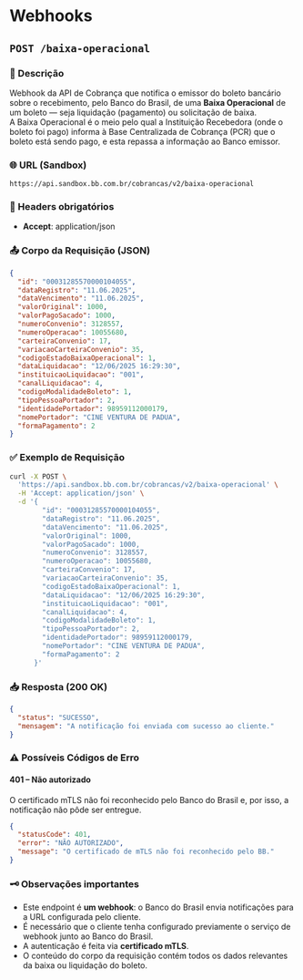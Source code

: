 # Webhooks

## `POST /baixa-operacional`

### 📌 Descrição
Webhook da API de Cobrança que notifica o emissor do boleto bancário sobre o recebimento, pelo Banco do Brasil, de uma **Baixa Operacional** de um boleto — seja liquidação (pagamento) ou solicitação de baixa.  
A Baixa Operacional é o meio pelo qual a Instituição Recebedora (onde o boleto foi pago) informa à Base Centralizada de Cobrança (PCR) que o boleto está sendo pago, e esta repassa a informação ao Banco emissor.

### 🌐 URL (Sandbox)
`https://api.sandbox.bb.com.br/cobrancas/v2/baixa-operacional`

### 🧾 Headers obrigatórios
- **Accept**: application/json

### 📤 Corpo da Requisição (JSON)
```json
{
  "id": "00031285570000104055",
  "dataRegistro": "11.06.2025",
  "dataVencimento": "11.06.2025",
  "valorOriginal": 1000,
  "valorPagoSacado": 1000,
  "numeroConvenio": 3128557,
  "numeroOperacao": 10055680,
  "carteiraConvenio": 17,
  "variacaoCarteiraConvenio": 35,
  "codigoEstadoBaixaOperacional": 1,
  "dataLiquidacao": "12/06/2025 16:29:30",
  "instituicaoLiquidacao": "001",
  "canalLiquidacao": 4,
  "codigoModalidadeBoleto": 1,
  "tipoPessoaPortador": 2,
  "identidadePortador": 98959112000179,
  "nomePortador": "CINE VENTURA DE PADUA",
  "formaPagamento": 2
}
```

### ✅ Exemplo de Requisição
```bash
curl -X POST \
  'https://api.sandbox.bb.com.br/cobrancas/v2/baixa-operacional' \
  -H 'Accept: application/json' \
  -d '{
        "id": "00031285570000104055",
        "dataRegistro": "11.06.2025",
        "dataVencimento": "11.06.2025",
        "valorOriginal": 1000,
        "valorPagoSacado": 1000,
        "numeroConvenio": 3128557,
        "numeroOperacao": 10055680,
        "carteiraConvenio": 17,
        "variacaoCarteiraConvenio": 35,
        "codigoEstadoBaixaOperacional": 1,
        "dataLiquidacao": "12/06/2025 16:29:30",
        "instituicaoLiquidacao": "001",
        "canalLiquidacao": 4,
        "codigoModalidadeBoleto": 1,
        "tipoPessoaPortador": 2,
        "identidadePortador": 98959112000179,
        "nomePortador": "CINE VENTURA DE PADUA",
        "formaPagamento": 2
      }'
```

### 📥 Resposta (200 OK)
```json
{
  "status": "SUCESSO",
  "mensagem": "A notificação foi enviada com sucesso ao cliente."
}
```

### ⚠️ Possíveis Códigos de Erro

#### 401 – Não autorizado
O certificado mTLS não foi reconhecido pelo Banco do Brasil e, por isso, a notificação não pôde ser entregue.

```json
{
  "statusCode": 401,
  "error": "NÃO AUTORIZADO",
  "message": "O certificado de mTLS não foi reconhecido pelo BB."
}
```

### 🗝️ Observações importantes
- Este endpoint é **um webhook**: o Banco do Brasil envia notificações para a URL configurada pelo cliente.
- É necessário que o cliente tenha configurado previamente o serviço de webhook junto ao Banco do Brasil.
- A autenticação é feita via **certificado mTLS**.
- O conteúdo do corpo da requisição contém todos os dados relevantes da baixa ou liquidação do boleto.
